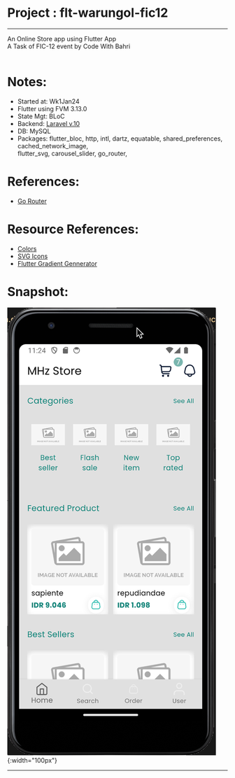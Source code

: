 # Project : flt-warungol-fic12 
*********************************************
An Online Store app using Flutter App<br>
A Task of FIC-12 event by Code With Bahri
<br><br>

# Notes:
- Started at: Wk1Jan24 
- Flutter using FVM 3.13.0
- State Mgt: BLoC
- Backend: [Laravel v.10](https://github.com/maulahaz/lar10-warungol-fic12) 
- DB: MySQL
- Packages: flutter_bloc, http, intl, dartz, equatable, shared_preferences, cached_network_image, <br>
            flutter_svg, carousel_slider, go_router, 

# References:
<!-- - [GDrive: bahrie127/flutter Onlne Shop App](https://drive.google.com/drive/folders/XX1L88iEAIEhMAA5JMql_0BpQUlEDV0foja?usp=sharing) -->
<!-- - [Github: bahrie127/laravel-onlineshop-backend](https://github.com/bahrie127/laravel-onlineshop-backend) -->
- [Go Router](https://github.com/akmadan/go_router_tutorial)

# Resource References:
- [Colors](https://coolors.co/palettes/trending)
- [SVG Icons](http://svgrepo.com)
- [Flutter Gradient Gennerator](https://fluttergradientgenerator.com)

# Snapshot:
![01-Homepage](lib/assets/images/snap-01-homepage.png){:width="100px"}
<!-- ![01-Homepage](lib/assets/images/snap-01-homepage.png){:height="50%" width="50%"} -->
<!-- ![01-Homepage](lib/assets/images/snap-01-homepage.png){:class="img-responsive"} -->
<hr>

